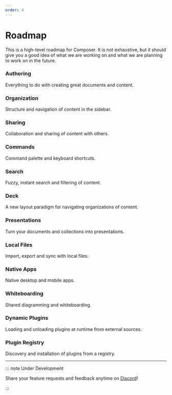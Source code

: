 ```yaml
---
order: 4
---
```


# Roadmap

This is a high-level roadmap for Composer. It is not exhaustive, but it should give you a good idea of what we are working on and what we are planning to work on in the future.

### Authoring

Everything to do with creating great documents and content.

### Organization

Structure and navigation of content in the sidebar.

### Sharing

Collaboration and sharing of content with others.

### Commands

Command palette and keyboard shortcuts.

### Search

Fuzzy, instant search and filtering of content.

### Deck

A new layout paradigm for navigating organizations of content.

### Presentations

Turn your documents and collections into presentations.

### Local Files

Import, export and sync with local files.

### Native Apps

Native desktop and mobile apps.

### Whiteboarding

Shared diagramming and whiteboarding.

### Dynamic Plugins

Loading and unloading plugins at runtime from external sources.

### Plugin Registry

Discovery and installation of plugins from a registry.

***

::: note Under Development

Share your feature requests and feedback anytime on [Discord](https://discord.gg/eXVfryv3sW)!

:::
